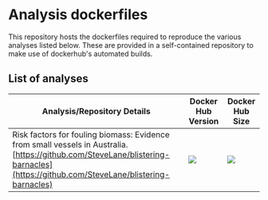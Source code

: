 # Analysis dockerfiles

This repository hosts the dockerfiles required to reproduce the various analyses listed below. These are provided in a self-contained repository to make use of dockerhub's automated builds.

## List of analyses

| Analysis/Repository Details | Docker Hub Version | Docker Hub Size |
| --- | --- | --- |
| Risk factors for fouling biomass: Evidence from small vessels in Australia. [https://github.com/SteveLane/blistering-barnacles](https://github.com/SteveLane/blistering-barnacles) | [![](https://images.microbadger.com/badges/version/stevelane/rock-me.svg)](https://microbadger.com/images/stevelane/rock-me) | [![](https://images.microbadger.com/badges/image/stevelane/rock-me.svg)](https://microbadger.com/images/stevelane/rock-me) |
